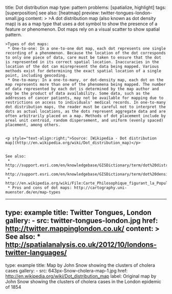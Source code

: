 title: Dot distribution map
type: pattern
problems: [spatialize, highlight]
tags: [superposition]
see also: [heatmap]
preview: twitter-tongues-london-small.jpg
content: >
    >A dot distribution map (also known as dot density map) is as a map type that uses a dot symbol to show the presence of a feature or phenomenon. Dot maps rely on a visual scatter to show spatial pattern.
    
    >Types of dot maps:
     * One-to-one: In a one-to-one dot map, each dot represents one single recording of a phenomenon. Because the location of the dot corresponds to only one piece of data, care must be taken to ensure that the dot is represented in its correct spatial location. Inaccuracies in the location of the dot can misrepresent the data being mapped. Various methods exist for determining the exact spatial location of a single point, including geocoding.
     * One-to-many: In a one-to-many, or dot-density map, each dot on the map represents more than one of the phenomena being mapped. The number of data represented by each dot is determined by the map author and may be the product of data availability. Some data, such as the addresses of cancer patients, may not be available for mapping due to restrictions on access to individuals' medical records. In one-to-many dot distribution maps, the reader must be careful not to interpret the dots as actual locations, as the dots represent aggregate data and are often arbitrarily placed on a map. Methods of dot placement include by areal unit centroid, random dispersement, and uniform (evenly spaced) placement, among others.
    
    
    <p style="text-align:right;">Source: [Wikipedia - Dot distribution map](http://en.wikipedia.org/wiki/Dot_distribution_map)</p>
    
    
    See also:
     * http://support.esri.com/en/knowledgebase/GISDictionary/term/dot%20distribution%20map
     * http://support.esri.com/en/knowledgebase/GISDictionary/term/dot%20density%20map
     * http://en.wikipedia.org/wiki/File:Carte_Philosophique_figurant_la_Population_de_la_France.jpg
     * Pros and cons of dot maps: http://cartography.uni-muenster.de/en/map-types 
---
type: example
title: Twitter Tongues, London
gallery: 
    - src: twitter-tongues-london.jpg
      href: http://twitter.mappinglondon.co.uk/
content: >
    See also:
     * http://spatialanalysis.co.uk/2012/10/londons-twitter-languages/
---
type: example
title: Map by John Snow showing the clusters of cholera cases 
gallery:
    - src: 643px-Snow-cholera-map-1.jpg
      href: http://en.wikipedia.org/wiki/Dot_distribution_map
      label: Original map by John Snow showing the clusters of cholera cases in the London epidemic of 1854
